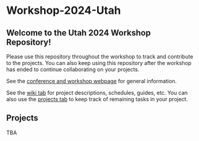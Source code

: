 # Workshop-2024-Utah

## Welcome to the Utah 2024 Workshop Repository!

Please use this repository throughout the workshop to track and contribute to the projects. You can also keep using this repository after the workshop has ended to continue collaborating on your projects.

See the [conference and workshop webpage](https://sites.google.com/view/utahm2stringtheory/home) for general information.

See the [wiki tab](https://github.com/Macaulay2/Workshop-2024-Utah/wiki) for project descriptions, schedules, guides, etc. You can also use the [projects tab](https://github.com/Macaulay2/Workshop-2024-Utah/projects) to keep track of remaining tasks in your project.

## Projects

TBA
